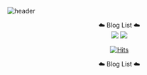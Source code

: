 ![header](https://capsule-render.vercel.app/api?height=400&text=Welcome&desc=Gyumin's%20Github%20profile&color=auto&animation=scaleIn)

<div align="center">
  ☁️ Blog List ☁️<br>
   <a href="www.instagram/kgm0510_/" target="_blank"><img src="https://img.shields.io/badge/Instagram-E4405F?style=flat-square&logo=Instagram&logoColor=white"/></a>
   <a href="www.kimryan.kr" target="_blank"><img src="https://img.shields.io/badge/MyBlog-B5B5B6?style=flat-square&logo=Blogger&logoColor=white"/></a>
   
   [![Hits](https://hits.seeyoufarm.com/api/count/incr/badge.svg?url=https%3A%2F%2Fgithub.com%2FFlyingDreamss&count_bg=%23000000&title_bg=%23E985ED&icon=&icon_color=%23F7A6A6&title=hits&edge_flat=false)](https://github.com/FlyingDreamss)
   
   ☁️ Blog List ☁️
</div>

<!--### Hi there 👋-->

<!--
**FlyingDreamss/FlyingDreamss** is a ✨ _special_ ✨ repository because its `README.md` (this file) appears on your GitHub profile.

Here are some ideas to get you started:

- 🔭 I’m currently working on ...
- 🌱 I’m currently learning ...
- 👯 I’m looking to collaborate on ...
- 🤔 I’m looking for help with ...
- 💬 Ask me about ...
- 📫 How to reach me: ...
- 😄 Pronouns: ...
- ⚡ Fun fact: ...
-->
